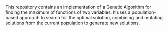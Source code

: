 This repository contains an implementation of a Genetic Algorithm for finding the maximum of functions of two variables. It uses a population-based approach to search for the optimal solution, combining and mutating solutions from the current population to generate new solutions.

